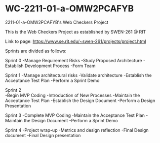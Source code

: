 # WC-2211-01-a-OMW2PCAFYB
2211-01-a-OMW2PCAFYB's Web Checkers Project

This is the Web Checkers Project as established by SWEN-261 @ RIT

Link to page: https://www.se.rit.edu/~swen-261/projects/project.html

Sprints are divided as follows:

Sprint 0
	-Manage Requirement Risks
	-Study Proposed Architecture
	-Establish Development Process
	-Form Team

Sprint 1
	-Manage architectural risks
	-Validate architecture
	-Establish the Acceptance Test Plan
	-Perform a Sprint Demo

Sprint 2	
	-Begin MVP Coding
	-Introduction of New Processes
	-Maintain the Acceptance Test Plan
	-Establish the Design Document
	-Perform a Design Presentation

Sprint 3
	-Complete MVP Coding
	-Maintain the Acceptance Test Plan
	-Maintain the Design Document
	-Perform a Sprint Demo

Sprint 4
	-Project wrap-up
	-Metrics and design reflection
	-Final Design document
	-Final Design presentation

